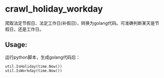 # crawl_holiday_workday
爬取法定节假日、法定工作日(补假日)，转换为golang代码。可准确判断某天是节假日，还是工作日。

## Usage:
运行python脚本，生成golang代码后：
```golang
util.IsHoliday(time.Now())
util.IsWorkday(time.Now())
```
